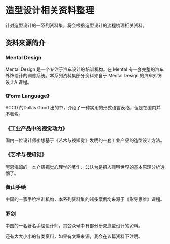# 造型设计相关资料整理

针对造型设计的一系列资料集，将会根据造型设计的流程梳理相关资料。

## 资料来源简介

### Mental Design

Mental Design 是一个专注于汽车设计的培训机构。在 Mental 有一套完整的汽车外饰设计的训练系统。本系列资料集部分资料来自于 Mental Design 的汽车外饰设计A 课程。

### 《Form Language》

 ACCD 的Dallas Good 出的书，介绍了一种实用的形式语言表格，但是在国内并不著名。

### 《工业产品中的视觉动力》

国内一位设计师李想基于《艺术与视知觉》发明的一套工业产品的造型设计方法。

### 《艺术与视知觉》

阿恩海姆的一本介绍视觉心理学的著作，公认为是把人观察世界的基本原理分析透彻了。

### 黄山手绘

中国的一家手绘培训机构，本系列资料集的诸多案例均来源于《形导思维》课程。

### 罗剑

中国的一名著名手绘设计师，其公众号中有部分研究造型设计的资料。



还有大大小小的各类资料，如果有文章来源，我会在该篇资料下注明。